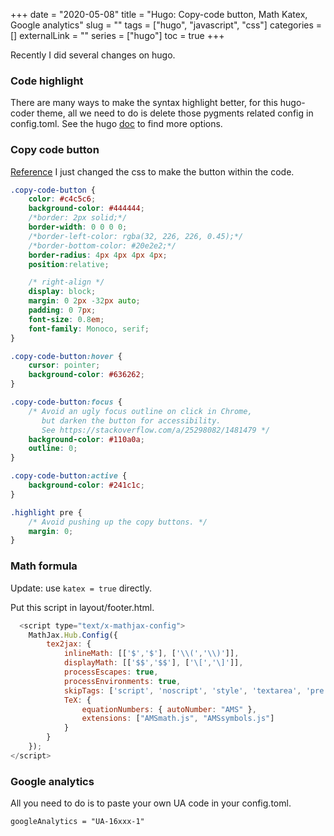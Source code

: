 +++ 
date = "2020-05-08"
title = "Hugo: Copy-code button, Math Katex, Google analytics"
slug = "" 
tags = ["hugo", "javascript", "css"]
categories = []
externalLink = ""
series = ["hugo"]
toc = true
+++

Recently I did several changes on hugo. 
### Code highlight
There are many ways to make the syntax highlight better, for this hugo-coder theme, all we need to do is delete those pygments related config in config.toml.
See the hugo [doc](https://gohugo.io/content-management/syntax-highlighting/) to find more options.
### Copy code button
[Reference](https://www.dannyguo.com/blog/how-to-add-copy-to-clipboard-buttons-to-code-blocks-in-hugo/)
I just changed the css to make the button within the code.
```css
.copy-code-button {
    color: #c4c5c6;
    background-color: #444444;
    /*border: 2px solid;*/
    border-width: 0 0 0 0;
    /*border-left-color: rgba(32, 226, 226, 0.45);*/
    /*border-bottom-color: #20e2e2;*/
    border-radius: 4px 4px 4px 4px;
    position:relative;

    /* right-align */
    display: block;
    margin: 0 2px -32px auto;
    padding: 0 7px;
    font-size: 0.8em;
    font-family: Monoco, serif;
}

.copy-code-button:hover {
    cursor: pointer;
    background-color: #636262;
}

.copy-code-button:focus {
    /* Avoid an ugly focus outline on click in Chrome,
       but darken the button for accessibility.
       See https://stackoverflow.com/a/25298082/1481479 */
    background-color: #110a0a;
    outline: 0;
}

.copy-code-button:active {
    background-color: #241c1c;
}

.highlight pre {
    /* Avoid pushing up the copy buttons. */
    margin: 0;
}

```
### Math formula
Update: use `katex = true` directly.

Put this script in layout/footer.html.
```javascript
  <script type="text/x-mathjax-config">
    MathJax.Hub.Config({
        tex2jax: {
            inlineMath: [['$','$'], ['\\(','\\)']],
            displayMath: [['$$','$$'], ['\[','\]']],
            processEscapes: true,
            processEnvironments: true,
            skipTags: ['script', 'noscript', 'style', 'textarea', 'pre'],
            TeX: {
                equationNumbers: { autoNumber: "AMS" },
                extensions: ["AMSmath.js", "AMSsymbols.js"]
            }
        }
    });
</script>
```

### Google analytics
All you need to do is to paste your own UA code in your config.toml.
```css
googleAnalytics = "UA-16xxx-1"
```
